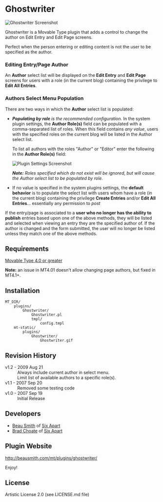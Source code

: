# Ghostwriter

![Ghostwriter Screenshot](http://github.com/beausmith/mt-plugin-ghostwriter/blob/master/screenshot-select-author.png?raw=true)

Ghostwriter is a Movable Type plugin that adds a control to change the author on Edit Entry and Edit Page screens.

Perfect when the person entering or editing content is not the user to be specified as the author.

### Editing Entry/Page Author

An **Author** select list will be displayed on the **Edit Entry** and **Edit Page** screens for users with a role (in the current blog) containing the privilege to **Edit All Entries**.

### Authors Select Menu Population

There are two ways in which the **Author** select list is populated:

* ***Populating by role** is the recommended configuration.* In the system plugin settings, the **Author Role(s)** field can be populated with a comma-separated list of roles. When this field contains *any value*, users with the specified roles on the current blog will be listed in the Author select list.

    To list all authors with the roles "Author" or "Editor" enter the following in the **Author Role(s)** field:
    
    ![Plugin Settings Screenshot](http://github.com/beausmith/mt-plugin-ghostwriter/blob/master/screenshot-plugin-settings.png?raw=true)

    ***Note:** Roles specified which do not exist will be ignored, but will cause the Author select list to be populated by role.*

* If no value is specified in the system plugins settings, the **default behavior** is to populate the select list with users whom have a role (in the current blog) containing the privilege **Create Entries** and/or **Edit All Entries**... essentially any permission to *post*

If the entry/page is associated to a **user who no longer has the ability to publish** entries based upon one of the above methods, they will be listed and selected when viewing an entry they are the specified author of. If the author is changed and the form submitted, the user will no longer be listed unless they match one of the above methods.

## Requirements

[Movable Type 4.0 or greater](http://www.movabletype.com)

**Note:** an issue in MT4.01 doesn't allow changing page authors, but fixed in
MT4.1+.

## Installation

    MT_DIR/
        plugins/
            Ghostwriter/
                Ghostwriter.pl
                tmpl/
                    config.tmpl
        mt-static/
            plugins/
                Ghostwriter/
                    Ghostwriter.gif

## Revision History

<dl>
    <dt>v1.2 - 2009 Aug 21</dt>
    <dd>Always include current author in select menu.<br />
        Limit list of available authors to a specific role(s).</dd>
    <dt>v1.1 - 2007 Sep 20</dt>
    <dd>Removed some testing code</dd>
    <dt>v1.0 - 2007 Sep 19</dt>
    <dd>Initial Release</dd>
</dl>

## Developers

* [Beau Smith](http://beausmith.com) of [Six Apart](http://www.sixapart.com)
* [Brad Choate](http://bradchoate.com) of [Six Apart](http://www.sixapart.com)


## Plugin Website

<http://beausmith.com/mt/plugins/ghostwriter/>

Enjoy!

## License

Artistic License 2.0 (see LICENSE.md file)

